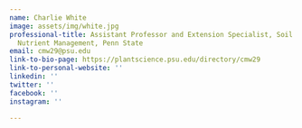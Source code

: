 ```yaml
---
name: Charlie White
image: assets/img/white.jpg
professional-title: Assistant Professor and Extension Specialist, Soil Fertility and
  Nutrient Management, Penn State
email: cmw29@psu.edu
link-to-bio-page: https://plantscience.psu.edu/directory/cmw29
link-to-personal-website: ''
linkedin: ''
twitter: ''
facebook: ''
instagram: ''

---
```

